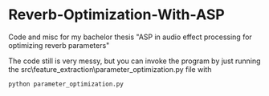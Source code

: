 # Reverb-Optimization-With-ASP
Code and misc for my bachelor thesis "ASP in audio effect processing for optimizing reverb parameters"

The code still is very messy, but you can invoke the program by just running the src\feature_extraction\parameter_optimization.py file with

```
python parameter_optimization.py
```
